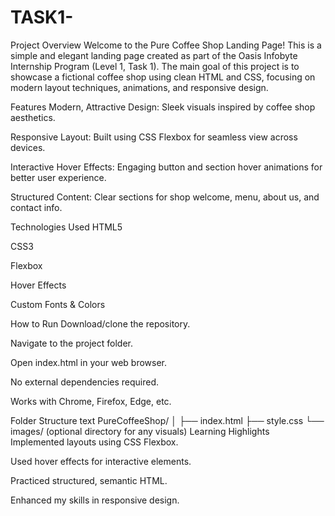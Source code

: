 # TASK1- 
Project Overview
Welcome to the Pure Coffee Shop Landing Page!
This is a simple and elegant landing page created as part of the Oasis Infobyte Internship Program (Level 1, Task 1). The main goal of this project is to showcase a fictional coffee shop using clean HTML and CSS, focusing on modern layout techniques, animations, and responsive design.

Features
Modern, Attractive Design: Sleek visuals inspired by coffee shop aesthetics.

Responsive Layout: Built using CSS Flexbox for seamless view across devices.

Interactive Hover Effects: Engaging button and section hover animations for better user experience.

Structured Content: Clear sections for shop welcome, menu, about us, and contact info.

Technologies Used
HTML5

CSS3

Flexbox

Hover Effects

Custom Fonts & Colors

How to Run
Download/clone the repository.

Navigate to the project folder.

Open index.html in your web browser.

No external dependencies required.

Works with Chrome, Firefox, Edge, etc.

Folder Structure
text
          PureCoffeeShop/
          │
          ├── index.html
          ├── style.css
          └── images/         (optional directory for any visuals)
Learning Highlights
Implemented layouts using CSS Flexbox.

Used hover effects for interactive elements.

Practiced structured, semantic HTML.

Enhanced my skills in responsive design.

